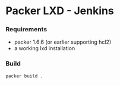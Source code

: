 # Packer LXD - Jenkins

### Requirements
* packer 1.6.6 (or earlier supporting hcl2)
* a working lxd installation

### Build
```bash
packer build .
```
